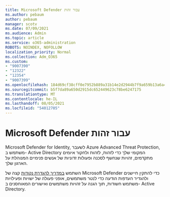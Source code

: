 ```yaml
---
title: Microsoft Defender עבור זהות
ms.author: pebaum
author: pebaum
manager: scotv
ms.date: 07/09/2021
ms.audience: Admin
ms.topic: article
ms.service: o365-administration
ROBOTS: NOINDEX, NOFOLLOW
localization_priority: Normal
ms.collection: Adm_O365
ms.custom:
- "9007390"
- "12322"
- "12354"
- "9007399"
ms.openlocfilehash: 184d69cf38cff0e7952b889a31b14e2d2944b7f9a659b13a6a417c0184557a36
ms.sourcegitcommit: b5f7da89a650d2915dc652449623c78be6247175
ms.translationtype: MT
ms.contentlocale: he-IL
ms.lasthandoff: 08/05/2021
ms.locfileid: "54012705"
---
```

# <a name="microsoft-defender-for-identity"></a>Microsoft Defender עבור זהות

Microsoft Defender for Identity, לשעבר Azure Advanced Threat Protection, משתמש ב- Active Directory המקומי שלך כדי לזהות, לזהות ולחקור איומים מתקדמים, זהויות שנחשף לסכנה ופעולות זדוניות של אנשים פנימיים המנוהלת על הארגון שלך. 

השתמש [במדריך להגדרת נקודות](https://admin.microsoft.com/adminportal/home#/modernonboarding/defenderatpsetup) קצה של Microsoft Defender כדי להתקין חיישנים ולהגדיר העדפות הודעה כדי לנטר משתמשים, אופני פעולה של ישויות ופעילויות משתמש חשודות, תוך הגנה על זהויות משתמשים ואישורים המאוחסנים ב- Active Directory.

